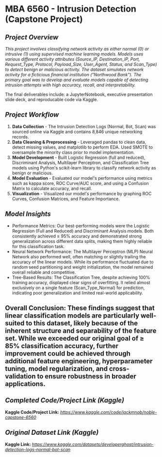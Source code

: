 # **MBA 6560 - Intrusion Detection (Capstone Project)**  
  
## ***Project Overview***
*This project involves classifying network activity as either normal (0) or intrusive (1) using supervised machine learning models. Models uses various different activity attributes (Source_IP, Destination_IP, Port, Request_Type, Protocol, Payload_Size, User_Agent, Status, and Scan_Type) to detect benign or malicious activity. The dataset simulates network activity for a ficticious financial institution ("Northwood Bank"). The primary goal was to develop and evaluate models capable of detecting intrusion attempts with high accuracy, recall, and interpretability.*
  
The final deliverables include: a JupyterNotebook, executive presentation slide deck, and reproducable code via Kaggle.
  
## ***Project Workflow***
1. **Data Collection** - The Intrusion Detection Logs (Normal, Bot, Scan) was sourced online via Kaggle and contains 8,846 unique networking records.
2. **Data Cleaning & Preprocessing** - Leveraged pandas to clean data, detect missing values, and matplotlib to perform EDA. Used SMOTE to oversample the minority class prior to model implementation.
3. **Model Development** - Built Logistic Regression (full and reduced), Discriminant Analysis, Multilayer Perceptron, and Classification Tree models using Python's scikit-learn library to classify network activity as benign or malicious.
4. **Model Evaluation** - Evaluated our model's performance using metrics such as kappa score, ROC Curve/AUC score, and using a Confusion Matrix to calculate accuracy, and recall.
5. **Visualization** - Visualized our model's performance by graphing ROC Curves, Confusion Matrices, and Feature Importance.

## ***Model Insights***  
- Performance Metrics: Our best-performing models were the Logistic Regression (Full and Reduced) and Discriminant Analysis models. Both consistently achieved ≥ 95% accuracy and demonstrated strong generalization across different data splits, making them highly reliable for this classification task.
- Neural Network Performance: The Multilayer Perceptron (MLP) Neural Network also performed well, often matching or slightly trailing the accuracy of the linear models. While its performance fluctuated due to random seed partitioning and weight initialization, the model remained overall reliable and competitive.
- Tree-Based Results: The Classification Tree, despite achieving 100% training accuracy, displayed clear signs of overfitting. It relied almost exclusively on a single feature (Scan_Type_Normal) for prediction, indicating poor generalization and limited real-world applicability.

## Overall Conclusion: These findings suggest that linear classification models are particularly well-suited to this dataset, likely because of the inherent structure and separability of the feature set. While we exceeded our original goal of ≥ 85% classification accuracy, further improvement could be achieved through additional feature engineering, hyperparameter tuning, model regularization, and cross-validation to ensure robustness in broader applications.

## ***Completed Code/Project Link (Kaggle)*** 
**Kaggle Code/Project Link:** *https://www.kaggle.com/code/jackmnob/noble-capstone-6560*

## ***Original Dataset Link (Kaggle)***  
**Kaggle Link:** *https://www.kaggle.com/datasets/developerghost/intrusion-detection-logs-normal-bot-scan*
